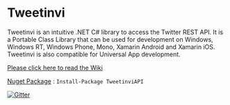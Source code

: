 # Tweetinvi

Tweetinvi is an intuitive .NET C# library to access the Twitter REST API. It is a Portable Class Library that can be used for development on Windows, Windows RT, Windows Phone, Mono, Xamarin Android and Xamarin iOS. Tweetinvi is also compatible for Universal App development.

[Please click here to read the Wiki](https://github.com/linvi/tweetinvi/wiki)

[Nuget Package](https://www.nuget.org/packages/TweetinviAPI/) : `Install-Package TweetinviAPI`

 [![Gitter](https://badges.gitter.im/Join%20Chat.svg)](https://gitter.im/linvi/tweetinvi?utm_source=badge&utm_medium=badge&utm_campaign=pr-badge&utm_content=body_badge)
